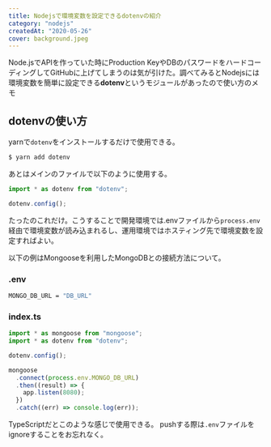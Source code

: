 ```yaml
---
title: Nodejsで環境変数を設定できるdotenvの紹介
category: "nodejs"
createdAt: "2020-05-26"
cover: background.jpeg
---
```


Node.jsでAPIを作っていた時にProduction KeyやDBのパスワードをハードコーディングしてGitHubに上げてしまうのは気が引けた。調べてみるとNodejsには環境変数を簡単に設定できる**dotenv**というモジュールがあったので使い方のメモ

## dotenvの使い方

yarnで`dotenv`をインストールするだけで使用できる。

```bash
$ yarn add dotenv
```

あとはメインのファイルで以下のように使用する。

```typescript
import * as dotenv from "dotenv";

dotenv.config();
```

たったのこれだけ。こうすることで開発環境では.envファイルから`process.env`経由で環境変数が読み込まれるし、運用環境ではホスティング先で環境変数を設定すればよい。

以下の例はMongooseを利用したMongoDBとの接続方法について。

### .env

```bash
MONGO_DB_URL = "DB_URL"
```

### index.ts

```typescript
import * as mongoose from "mongoose";
import * as dotenv from "dotenv";

dotenv.config();

mongoose
  .connect(process.env.MONGO_DB_URL)
  .then((result) => {
    app.listen(8080);
  })
  .catch((err) => console.log(err));
```

TypeScriptだとこのような感じで使用できる。
pushする際は`.env`ファイルをignoreすることをお忘れなく。